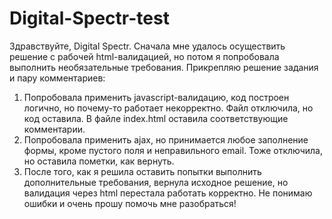 # Digital-Spectr-test
Здравствуйте, Digital Spectr. Сначала мне удалось осуществить решение с рабочей html-валидацией, но потом я попробовала выполнить необязательные требования. Прикрепляю решение задания и пару комментариев:
1) Попробовала применить javascript-валидацию, код построен логично, но почему-то работает некорректно. Файл отключила, но код оставила. В файле index.html оставила соответствующие комментарии. 
2) Попробовала применить ajax, но принимается любое заполнение формы, кроме пустого поля и неправильного email. Тоже отключила, но оставила пометки, как вернуть.
3) После того, как я решила оставить попытки выполнить дополнительные требования, вернула исходное решение, но валидация через html перестала работать корректно. 
Не понимаю ошибки и очень прошу помочь мне разобраться! 
